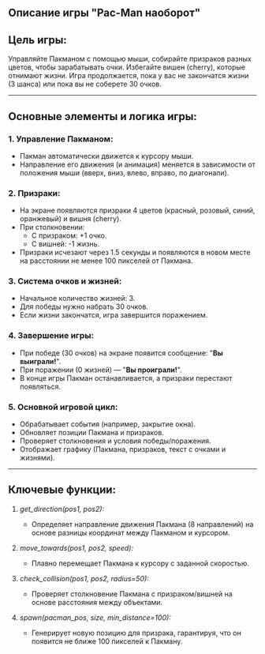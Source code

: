 Описание игры "Pac-Man наоборот"
--
Цель игры: 
--
Управляйте Пакманом с помощью мыши, собирайте призраков разных цветов, чтобы зарабатывать очки. Избегайте вишен (cherry), которые отнимают жизни. Игра продолжается, пока у вас не закончатся жизни (3 шанса) или пока вы не соберете 30 очков.

---
## Основные элементы и логика игры:
### 1. Управление Пакманом:
- Пакман автоматически движется к курсору мыши.
- Направление его движения (и анимация) меняется в зависимости от положения мыши (вверх, вниз, влево, вправо, по диагонали).

### 2. Призраки:
- На экране появляются призраки 4 цветов (красный, розовый, синий, оранжевый) и вишня (cherry).
- При столкновении:
  + С призраком: +1 очко.
  + С вишней: -1 жизнь.
- Призраки исчезают через 1.5 секунды и появляются в новом месте на расстоянии не менее 100 пикселей от Пакмана.

### 3. Система очков и жизней:
- Начальное количество жизней: 3.
- Для победы нужно набрать 30 очков.
- Если жизни закончатся, игра завершится поражением.

### 4. Завершение игры:
- При победе (30 очков) на экране появится сообщение: "**Вы выиграли!**".
- При поражении (0 жизней) — "**Вы проиграли!**".
- В конце игры Пакман останавливается, а призраки перестают появляться.

### 5. Основной игровой цикл:
- Обрабатывает события (например, закрытие окна).
- Обновляет позиции Пакмана и призраков.
- Проверяет столкновения и условия победы/поражения.
- Отображает графику (Пакмана, призраков, текст с очками и жизнями).

---
## Ключевые функции:
1. *get_direction(pos1, pos2):*
   - Определяет направление движения Пакмана (8 направлений) на основе разницы координат между Пакманом и курсором.

2. *move_towards(pos1, pos2, speed):*
   - Плавно перемещает Пакмана к курсору с заданной скоростью.

3. *check_collision(pos1, pos2, radius=50):*
   - Проверяет столкновение Пакмана с призраком/вишней на основе расстояния между объектами.

4. *spawn(pacman_pos, size, min_distance=100):*
   - Генерирует новую позицию для призрака, гарантируя, что он появится не ближе 100 пикселей к Пакману.


 
